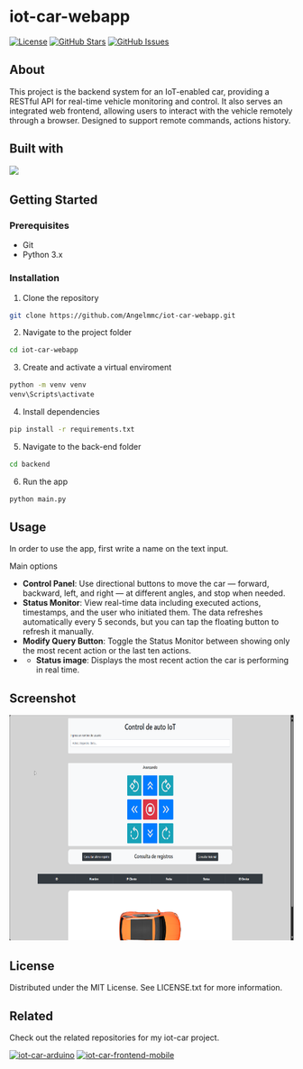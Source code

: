# iot-car-webapp

[![License](https://img.shields.io/badge/license-MIT-blue.svg)](LICENSE)
[![GitHub Stars](https://img.shields.io/github/stars/Angelmmc/iot-car-webapp.svg)](https://github.com/Angelmmc/iot-car-webapp/stargazers)
[![GitHub Issues](https://img.shields.io/github/issues/Angelmmc/iot-car-webapp.svg)](https://github.com/Angelmmc/iot-car-webapp/issues)

## About 
This project is the backend system for an IoT-enabled car, providing a RESTful API for real-time vehicle monitoring and control. It also serves an integrated web frontend, allowing users to interact with the vehicle remotely through a browser. Designed to support remote commands, actions history.

## Built with
<img src="https://img.shields.io/badge/Flask-000000?style=for-the-badge&logo=flask&logoColor=white" />

##  Getting Started

### Prerequisites
- Git
- Python 3.x

###  Installation

1. Clone the repository
```bash
git clone https://github.com/Angelmmc/iot-car-webapp.git
```
2. Navigate to the project folder
```bash
cd iot-car-webapp
```

3. Create and activate a virtual enviroment
```bash
python -m venv venv
venv\Scripts\activate
```

4. Install dependencies
```bash
pip install -r requirements.txt
```

5. Navigate to the back-end folder
```bash
cd backend
```

6. Run the app
```bash
python main.py
```
## Usage

In order to use the app, first write a name on the text input.

Main options
- **Control Panel**: Use directional buttons to move the car — forward, backward, left, and right — at different angles, and stop when needed.
- **Status Monitor**: View real-time data including executed actions, timestamps, and the user who initiated them. The data refreshes automatically every 5 seconds, but you can tap the floating button to refresh it manually.
- **Modify Query Button**: Toggle the Status Monitor between showing only the most recent action or the last ten actions.
- - **Status image**: Displays the most recent action the car is performing in real time.

## Screenshot

<img src="https://github.com/Angelmmc/iot-car-webapp/blob/master/frontEnd/images/page_screen.png" alt="App Screen" height="400"/>

## License
Distributed under the MIT License. See LICENSE.txt for more information.

## Related

Check out the related repositories for my iot-car project.

[![iot-car-arduino](https://img.shields.io/badge/iot__car-arduino-blue?logo=github)](https://github.com/Angelmmc/iot-car-arduino)
[![iot-car-frontend-mobile](https://img.shields.io/badge/iot__car-frontend--mobile-FF4500?logo=github)](https://github.com/Angelmmc/iot-car-frontend-mobile)

